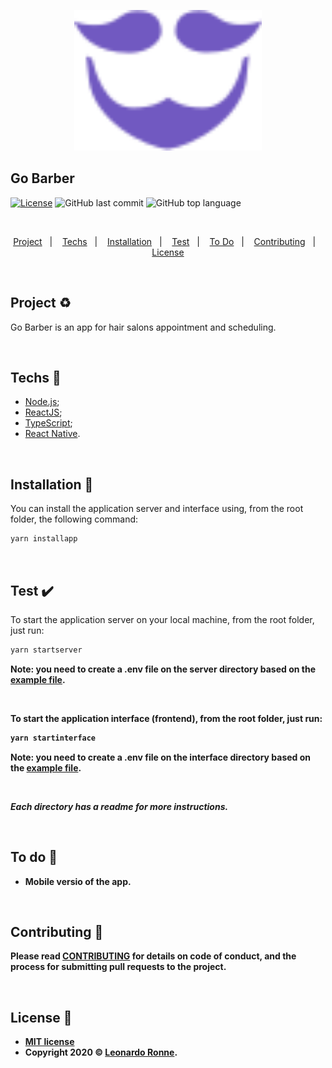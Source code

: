 <p align="center">
  <img src="/assets/img/logo-interna.svg" width="300px"/>
</p>

<h2>Go Barber</h2>

[![License](http://img.shields.io/:license-mit-blue.svg?style=flat-square)](http://badges.mit-license.org)
![GitHub last commit](https://img.shields.io/github/last-commit/leoronne/go-barber?color=green&style=flat-square)
![GitHub top language](https://img.shields.io/github/languages/top/leoronne/go-barber?style=flat-square)

<br>

<p align="center">
  <a href="#project-recycle">Project</a>&nbsp;&nbsp;&nbsp;|&nbsp;&nbsp;&nbsp;
  <a href="#techs-rocket">Techs</a>&nbsp;&nbsp;&nbsp;|&nbsp;&nbsp;&nbsp;
  <a href="#installation-wrench">Installation</a>&nbsp;&nbsp;&nbsp;|&nbsp;&nbsp;&nbsp;
  <a href="#test-heavy_check_mark">Test</a>&nbsp;&nbsp;&nbsp;|&nbsp;&nbsp;&nbsp;
  <a href="#to-do-newspaper">To Do</a>&nbsp;&nbsp;&nbsp;|&nbsp;&nbsp;&nbsp;
  <a href="#contributing-">Contributing</a>&nbsp;&nbsp;&nbsp;|&nbsp;&nbsp;&nbsp;
  <a href="#license-memo">License</a>
</p>

<br>

## Project :recycle:

Go Barber is an app for hair salons appointment and scheduling.

<br>

## Techs :rocket:

- [Node.js](https://nodejs.org/en/);
- [ReactJS](https://reactjs.org);
- [TypeScript](https://www.typescriptlang.org/);
- [React Native](https://facebook.github.io/react-native/).

<br>

## Installation :wrench:

You can install the application server and interface using, from the root folder, the following command:

```sh
yarn installapp
```

<br>

## Test :heavy_check_mark:

To start the application server on your local machine, from the root folder, just run:

```sh
yarn startserver
```

<strong>Note: you need to create a .env file on the server directory based on the [example file](<https://github.com/leoronne/go-barber/blob/master/server/.env%20(example).txt>).

<br>

To start the application interface (frontend), from the root folder, just run:

```sh
yarn startinterface
```

<strong>Note: you need to create a .env file on the interface directory based on the [example file](<https://github.com/leoronne/go-barber/blob/master/interface/.env%20(example).txt>).

<br>

<i>Each directory has a readme for more instructions.</i>

<br>

## To do :newspaper:

- Mobile versio of the app.

<br>

## Contributing 🤔

Please read [CONTRIBUTING](https://github.com/leoronne/go-barber/blob/master/CONTRIBUTING.md) for details on code of conduct, and the process for submitting pull requests to the project.

<br>

## License :memo:

- **[MIT license](https://github.com/leoronne/go-barber/blob/master/LICENSE)**
- Copyright 2020 © <a href="https://github.com/leoronne" target="_blank">Leonardo Ronne</a>.

##
